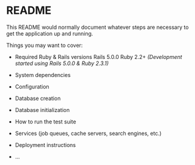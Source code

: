# README

This README would normally document whatever steps are necessary to get the
application up and running.

Things you may want to cover:

* Required Ruby & Rails versions
Rails 5.0.0
Ruby 2.2+
_(Development started using Rails 5.0.0 & Ruby 2.3.1)_

* System dependencies

* Configuration

* Database creation

* Database initialization

* How to run the test suite

* Services (job queues, cache servers, search engines, etc.)

* Deployment instructions

* ...
